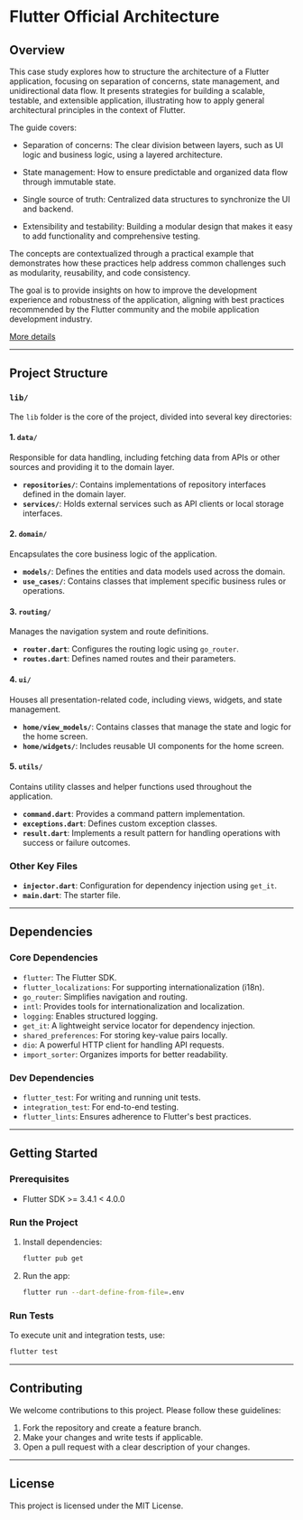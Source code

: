 # Flutter Official Architecture

## Overview
This case study explores how to structure the architecture of a Flutter application, focusing on separation of concerns, state management, and unidirectional data flow. It presents strategies for building a scalable, testable, and extensible application, illustrating how to apply general architectural principles in the context of Flutter.

The guide covers:

- Separation of concerns: The clear division between layers, such as UI logic and business logic, using a layered architecture.

- State management: How to ensure predictable and organized data flow through immutable state.

- Single source of truth: Centralized data structures to synchronize the UI and backend.

- Extensibility and testability: Building a modular design that makes it easy to add functionality and comprehensive testing.

The concepts are contextualized through a practical example that demonstrates how these practices help address common challenges such as modularity, reusability, and code consistency.

The goal is to provide insights on how to improve the development experience and robustness of the application, aligning with best practices recommended by the Flutter community and the mobile application development industry.

[More details](https://docs.flutter.dev/app-architecture/case-study)

---

## Project Structure

### `lib/`
The `lib` folder is the core of the project, divided into several key directories:

#### 1. `data/`
Responsible for data handling, including fetching data from APIs or other sources and providing it to the domain layer.

- **`repositories/`**: Contains implementations of repository interfaces defined in the domain layer.
- **`services/`**: Holds external services such as API clients or local storage interfaces.

#### 2. `domain/`
Encapsulates the core business logic of the application.

- **`models/`**: Defines the entities and data models used across the domain.
- **`use_cases/`**: Contains classes that implement specific business rules or operations.

#### 3. `routing/`
Manages the navigation system and route definitions.

- **`router.dart`**: Configures the routing logic using `go_router`.
- **`routes.dart`**: Defines named routes and their parameters.

#### 4. `ui/`
Houses all presentation-related code, including views, widgets, and state management.

- **`home/view_models/`**: Contains classes that manage the state and logic for the home screen.
- **`home/widgets/`**: Includes reusable UI components for the home screen.

#### 5. `utils/`
Contains utility classes and helper functions used throughout the application.

- **`command.dart`**: Provides a command pattern implementation.
- **`exceptions.dart`**: Defines custom exception classes.
- **`result.dart`**: Implements a result pattern for handling operations with success or failure outcomes.

### Other Key Files

- **`injector.dart`**: Configuration for dependency injection using `get_it`.
- **`main.dart`**: The starter file.

---

## Dependencies

### Core Dependencies
- `flutter`: The Flutter SDK.
- `flutter_localizations`: For supporting internationalization (i18n).
- `go_router`: Simplifies navigation and routing.
- `intl`: Provides tools for internationalization and localization.
- `logging`: Enables structured logging.
- `get_it`: A lightweight service locator for dependency injection.
- `shared_preferences`: For storing key-value pairs locally.
- `dio`: A powerful HTTP client for handling API requests.
- `import_sorter`: Organizes imports for better readability.

### Dev Dependencies
- `flutter_test`: For writing and running unit tests.
- `integration_test`: For end-to-end testing.
- `flutter_lints`: Ensures adherence to Flutter's best practices.

---

## Getting Started

### Prerequisites
- Flutter SDK >= 3.4.1 < 4.0.0

### Run the Project
1. Install dependencies:
   ```bash
   flutter pub get
   ```
2. Run the app:
   ```bash
   flutter run --dart-define-from-file=.env
   ```

### Run Tests
To execute unit and integration tests, use:
```bash
flutter test
```

---

## Contributing
We welcome contributions to this project. Please follow these guidelines:
1. Fork the repository and create a feature branch.
2. Make your changes and write tests if applicable.
3. Open a pull request with a clear description of your changes.

---

## License
This project is licensed under the MIT License.

